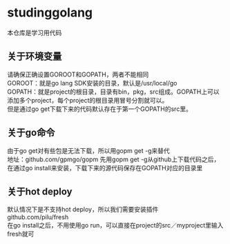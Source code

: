 # studinggolang  
本仓库是学习用代码
## 关于环境变量  
请确保正确设置GOROOT和GOPATH，两者不能相同  
GOROOT：就是go lang SDK安装的目录，默认是/usr/local/go  
GOPATH：就是project的根目录，目录有bin，pkg，src组成。GOPATH上可以添加多个project，每个project的根目录用冒号分割就可以。  
但是通过go get下载下来的代码默认存在于第一个GOPATH的src里。  
## 关于go命令  
由于go get对有些包是无法下载，所以用gopm get -g来替代  
地址：github.com/gpmgo/gopm
先用gopm get -g从github上下载代码之后，在通过go install来安装，下载下来的源代码保存在GOPATH对应的目录里

## 关于hot deploy
默认情况下是不支持hot deploy，所以我们需要安装插件  
github.com/pilu/fresh  
在go install之后，不用使用go run，可以直接在project的src／myproject里输入fresh就可  
